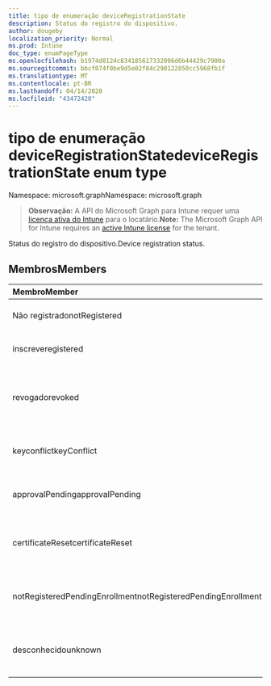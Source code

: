 ```yaml
---
title: tipo de enumeração deviceRegistrationState
description: Status do registro do dispositivo.
author: dougeby
localization_priority: Normal
ms.prod: Intune
doc_type: enumPageType
ms.openlocfilehash: b1974d8124c834185617332096d6b44429c7900a
ms.sourcegitcommit: bbcf074f0be9d5e02f84c290122850cc5968fb1f
ms.translationtype: MT
ms.contentlocale: pt-BR
ms.lasthandoff: 04/14/2020
ms.locfileid: "43472420"
---
```

# <a name="deviceregistrationstate-enum-type"></a><span data-ttu-id="55f05-103">tipo de enumeração deviceRegistrationState</span><span class="sxs-lookup"><span data-stu-id="55f05-103">deviceRegistrationState enum type</span></span>

<span data-ttu-id="55f05-104">Namespace: microsoft.graph</span><span class="sxs-lookup"><span data-stu-id="55f05-104">Namespace: microsoft.graph</span></span>

> <span data-ttu-id="55f05-105">**Observação:** A API do Microsoft Graph para Intune requer uma [licença ativa do Intune](https://go.microsoft.com/fwlink/?linkid=839381) para o locatário.</span><span class="sxs-lookup"><span data-stu-id="55f05-105">**Note:** The Microsoft Graph API for Intune requires an [active Intune license](https://go.microsoft.com/fwlink/?linkid=839381) for the tenant.</span></span>

<span data-ttu-id="55f05-106">Status do registro do dispositivo.</span><span class="sxs-lookup"><span data-stu-id="55f05-106">Device registration status.</span></span>

## <a name="members"></a><span data-ttu-id="55f05-107">Membros</span><span class="sxs-lookup"><span data-stu-id="55f05-107">Members</span></span>
|<span data-ttu-id="55f05-108">Membro</span><span class="sxs-lookup"><span data-stu-id="55f05-108">Member</span></span>|<span data-ttu-id="55f05-109">Valor</span><span class="sxs-lookup"><span data-stu-id="55f05-109">Value</span></span>|<span data-ttu-id="55f05-110">Descrição</span><span class="sxs-lookup"><span data-stu-id="55f05-110">Description</span></span>|
|:---|:---|:---|
|<span data-ttu-id="55f05-111">Não registrado</span><span class="sxs-lookup"><span data-stu-id="55f05-111">notRegistered</span></span>|<span data-ttu-id="55f05-112">,0</span><span class="sxs-lookup"><span data-stu-id="55f05-112">0</span></span>|<span data-ttu-id="55f05-113">O dispositivo não está registrado.</span><span class="sxs-lookup"><span data-stu-id="55f05-113">The device is not registered.</span></span>|
|<span data-ttu-id="55f05-114">inscreve</span><span class="sxs-lookup"><span data-stu-id="55f05-114">registered</span></span>|<span data-ttu-id="55f05-115">duas</span><span class="sxs-lookup"><span data-stu-id="55f05-115">2</span></span>|<span data-ttu-id="55f05-116">O dispositivo está registrado.</span><span class="sxs-lookup"><span data-stu-id="55f05-116">The device is registered.</span></span>|
|<span data-ttu-id="55f05-117">revogado</span><span class="sxs-lookup"><span data-stu-id="55f05-117">revoked</span></span>|<span data-ttu-id="55f05-118">3D</span><span class="sxs-lookup"><span data-stu-id="55f05-118">3</span></span>|<span data-ttu-id="55f05-119">O dispositivo foi bloqueado, apagado ou desativado.</span><span class="sxs-lookup"><span data-stu-id="55f05-119">The device has been blocked, wiped or retired.</span></span>|
|<span data-ttu-id="55f05-120">keyconflict</span><span class="sxs-lookup"><span data-stu-id="55f05-120">keyConflict</span></span>|<span data-ttu-id="55f05-121">4 </span><span class="sxs-lookup"><span data-stu-id="55f05-121">4</span></span>|<span data-ttu-id="55f05-122">O dispositivo tem um conflito de teclas.</span><span class="sxs-lookup"><span data-stu-id="55f05-122">The device has a key conflict.</span></span>|
|<span data-ttu-id="55f05-123">approvalPending</span><span class="sxs-lookup"><span data-stu-id="55f05-123">approvalPending</span></span>|<span data-ttu-id="55f05-124">5 </span><span class="sxs-lookup"><span data-stu-id="55f05-124">5</span></span>|<span data-ttu-id="55f05-125">O dispositivo está aguardando aprovação.</span><span class="sxs-lookup"><span data-stu-id="55f05-125">The device is pending approval.</span></span>|
|<span data-ttu-id="55f05-126">certificateReset</span><span class="sxs-lookup"><span data-stu-id="55f05-126">certificateReset</span></span>|<span data-ttu-id="55f05-127">6 </span><span class="sxs-lookup"><span data-stu-id="55f05-127">6</span></span>|<span data-ttu-id="55f05-128">O certificado de dispositivo foi redefinido.</span><span class="sxs-lookup"><span data-stu-id="55f05-128">The device certificate has been reset.</span></span>|
|<span data-ttu-id="55f05-129">notRegisteredPendingEnrollment</span><span class="sxs-lookup"><span data-stu-id="55f05-129">notRegisteredPendingEnrollment</span></span>|<span data-ttu-id="55f05-130">7 </span><span class="sxs-lookup"><span data-stu-id="55f05-130">7</span></span>|<span data-ttu-id="55f05-131">O dispositivo não está registrado e registro pendente.</span><span class="sxs-lookup"><span data-stu-id="55f05-131">The device is not registered and pending enrollment.</span></span>|
|<span data-ttu-id="55f05-132">desconhecido</span><span class="sxs-lookup"><span data-stu-id="55f05-132">unknown</span></span>|<span data-ttu-id="55f05-133">8 </span><span class="sxs-lookup"><span data-stu-id="55f05-133">8</span></span>|<span data-ttu-id="55f05-134">O status do registro do dispositivo é desconhecido.</span><span class="sxs-lookup"><span data-stu-id="55f05-134">The device registration status is unknown.</span></span>|







